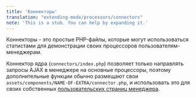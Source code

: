```yaml
---
title: 'Коннекторы'
translation: "extending-modx/processors/connectors"
note: 'This is a stub. You can help by expanding it.'
---
```


Коннекторы - это простые PHP-файлы, которые могут использоваться статистами для демонстрации своих процессоров пользователям-менеджерам.

Коннектор ядра (`connectors/index.php`) позволяет только направлять запросы AJAX в менеджере на основные процессоры, поэтому дополнительные функции обычно размещают свои `assets/components/NAME-OF-EXTRA/connector.php`, и использовать это для своих собственных [пользовательских страниц менеджера](extending-modx/custom-manager-pages).
